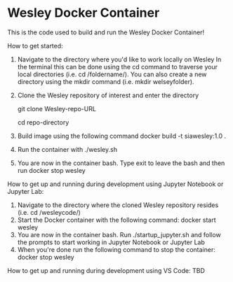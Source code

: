 # Wesley Docker Container
This is the code used to build and run the Wesley Docker Container!

How to get started:
1. Navigate to the directory where you'd like to work locally on Wesley
    In the terminal this can be done using the cd command to traverse your local directories (i.e. cd /foldername/). You can also create a new directory using the mkdir command (i.e. mkdir welseyfolder).
2. Clone the Wesley repository of interest and enter the directory

    git clone Wesley-repo-URL
    
    cd repo-directory
3. Build image using the following command
    docker build -t siawesley:1.0 .
4. Run the container with ./wesley.sh
5. You are now in the container bash. Type exit to leave the bash and then run docker stop wesley

How to get up and running during development using Jupyter Notebook or Jupyter Lab:
1. Navigate to the directory where the cloned Wesley repository resides (i.e. cd /wesleycode/)
2. Start the Docker container with the following command: 
    docker start wesley
3. You are now in the container bash. Run ./startup_jupyter.sh and follow the prompts to start working in Jupyter Notebook or Jupyter Lab
4. When you're done run the following command to stop the container:
    docker stop wesley

How to get up and running during development using VS Code: TBD
